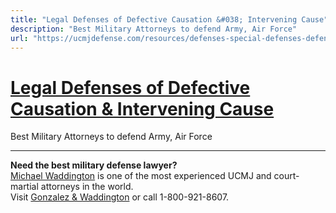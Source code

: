 ```yaml
---
title: "Legal Defenses of Defective Causation &#038; Intervening Cause"
description: "Best Military Attorneys to defend Army, Air Force"
url: "https://ucmjdefense.com/resources/defenses-special-defenses-defenses/defective-causation-intervening-cause.html"
---
```


# [Legal Defenses of Defective Causation &#038; Intervening Cause](https://ucmjdefense.com/resources/defenses-special-defenses-defenses/defective-causation-intervening-cause.html)

Best Military Attorneys to defend Army, Air Force

---

**Need the best military defense lawyer?**  
[Michael Waddington](https://ucmjdefense.com/attorneys/michael-stewart-waddington-partner.html) is one of the most experienced UCMJ and court-martial attorneys in the world.  
Visit [Gonzalez & Waddington](https://ucmjdefense.com) or call 1-800-921-8607.
